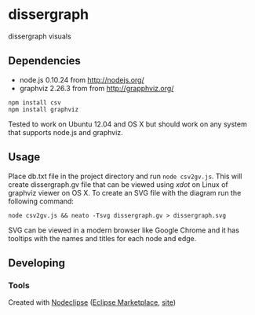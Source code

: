 # dissergraph

dissergraph visuals

## Dependencies

 * node.js 0.10.24 from http://nodejs.org/
 * graphviz 2.26.3 from from http://grapphviz.org/ 

```
npm install csv
npm install graphviz

```

Tested to work on Ubuntu 12.04 and OS X but should work on any system that supports node.js and graphviz.   

## Usage

Place db.txt file in the project directory and run ```node csv2gv.js```.  This will create dissergraph.gv file that can be viewed using *xdot* on Linux of graphviz viewer on OS X.  To create an SVG file with the diagram run the following command:
```
node csv2gv.js && neato -Tsvg dissergraph.gv > dissergraph.svg
```
SVG can be viewed in a modern browser like Google Chrome and it has tooltips with the names and titles for each node and edge.

## Developing



### Tools

Created with [Nodeclipse](https://github.com/Nodeclipse/nodeclipse-1)
 ([Eclipse Marketplace](http://marketplace.eclipse.org/content/nodeclipse), [site](http://www.nodeclipse.org))   

